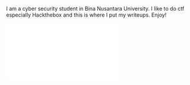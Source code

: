 I am a cyber security student in Bina Nusantara University. I like to do ctf especially Hackthebox and this is where I put my writeups. Enjoy!
<br><br>
![/images/button-magic.png](/Writeups/htb-magic.md)


